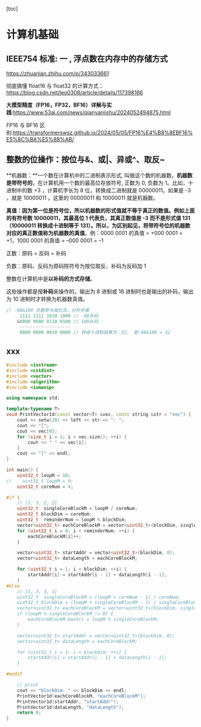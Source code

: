 [toc]

# 计算机基础

## IEEE754 标准: 一 , 浮点数在内存中的存储方式

<https://zhuanlan.zhihu.com/p/343033661>

彻底搞懂 float16 与 float32 的计算方式：<https://blog.csdn.net/leo0308/article/details/117398166>

**大模型精度（FP16，FP32，BF16）详解与实践**:<https://www.53ai.com/news/qianyanjishu/2024052494875.html>

FP16 与 BF16 区别:<https://transformerswsz.github.io/2024/05/05/FP16%E4%B8%8EBF16%E5%8C%BA%E5%88%AB/>

## 整数的位操作：按位与&、或|、异或^、取反~

**机器数：**一个数在计算机中的二进制表示形式, 叫做这个数的机器数。**机器数是带符号的**，在计算机用一个数的最高位存放符号, 正数为 0, 负数为 1。比如，十进制中的数 +3 ，计算机字长为 8 位，转换成二进制就是 00000011。如果是 -3 ，就是 10000011 。这里的 00000011 和 10000011 就是机器数。

**真值：**因为第一位是符号位，所以机器数的形式值就不等于真正的数值。例如上面的有符号数 10000011，其最高位 1 代表负，其真正数值是 -3 而不是形式值 131（10000011 转换成十进制等于 131）。所以，为区别起见，将**带符号位的机器数对应的真正数值称为机器数的真值**。例：0000 0001 的真值 = +000 0001 = +1，1000 0001 的真值 = –000 0001 = –1

正数：原码 = 反码 = 补码

负数：原码、反码为原码除符号为按位取反、补码为反码加 1

整数在计算机中是**以补码的方式存储**。

这些操作都是按**补码**来操作的，输出为 8 进制或 16 进制时也是输出的补码，输出为 10 进制时才转换为机器数真值。

```C++
// -88&100 负数参与按位且，分析步骤
     1111 1111 1010 1000 // -88补码
    &0000 0000 0110 0100 // 100补码
     -------------------
     0000 0000 0010 0000 // 转成十进制结果为：32， 即-88&100 = 32
```

## xxx

```cpp
#include <iostream>
#include <cstdint>
#include <vector>
#include <algorithm>
#include <iomanip>

using namespace std;

template<typename T>
void PrintVector1d(const vector<T> &vec, const string &str = "vec") {
    cout << setw(20) << left << str << ": ";
    cout << "[";
    cout << vec[0];
    for (size_t i = 1; i < vec.size(); ++i) {
        cout << " " << vec[i];
    }
    cout << "]" << endl;
}

int main() {
    uint32_t loopM = 10;
//    uint32_t loopM = 9;
    uint32_t coreNum = 4;

#if 1
    // [3, 3, 2, 2]
    uint32_t  singleCoreBlockM = loopM / coreNum;
    uint32_t blockDim = coreNum;
    uint32_t  reminderNum = loopM % blockDim;
    vector<uint32_t> eachCoreBlockM = vector<uint32_t>(blockDim, singleCoreBlockM);
    for (uint32_t i = 0; i < reminderNum; ++i) {
        eachCoreBlockM[i]++;
    }

    vector<uint32_t> startAddr = vector<uint32_t>(blockDim, 0);
    vector<uint32_t> dataLength = eachCoreBlockM;

    for (uint32_t i = 1; i < blockDim; ++i) {
        startAddr[i] = startAddr[i - 1] + dataLength[i - 1];
    }
#else
    // [3, 3, 3, 1]
    uint32_t  singleCoreBlockM = (loopM + coreNum - 1) / coreNum;
    uint32_t blockDim = (loopM + singleCoreBlockM - 1) / singleCoreBlockM;
    vector<uint32_t> eachCoreBlockM = vector<uint32_t>(blockDim, singleCoreBlockM);
    if (loopM % singleCoreBlockM != 0) {
        eachCoreBlockM.back() = loopM % singleCoreBlockM;
    }

    vector<uint32_t> startAddr = vector<uint32_t>(blockDim, 0);
    vector<uint32_t> dataLength = eachCoreBlockM;

    for (uint32_t i = 1; i < blockDim; ++i) {
        startAddr[i] = startAddr[i - 1] + dataLength[i - 1];
    }

#endif

    // print
    cout << "blockDim: " << blockDim << endl;
    PrintVector1d(eachCoreBlockM, "eachCoreBlockM");
    PrintVector1d(startAddr, "startAddr");
    PrintVector1d(dataLength, "dataLength");
    return 0;
}
```
